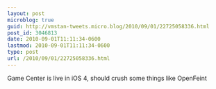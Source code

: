 ```yaml
---
layout: post
microblog: true
guid: http://vmstan-tweets.micro.blog/2010/09/01/22725058336.html
post_id: 3046813
date: 2010-09-01T11:11:34-0600
lastmod: 2010-09-01T11:11:34-0600
type: post
url: /2010/09/01/22725058336.html
---
```

Game Center is live in iOS 4, should crush some things like OpenFeint
